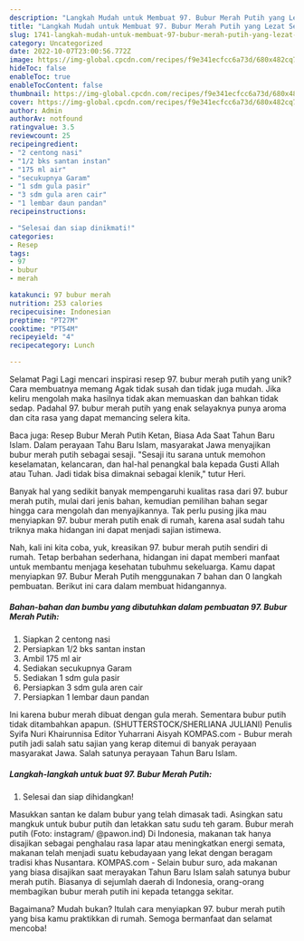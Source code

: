 ```yaml
---
description: "Langkah Mudah untuk Membuat 97. Bubur Merah Putih yang Lezat Sekali, Enak"
title: "Langkah Mudah untuk Membuat 97. Bubur Merah Putih yang Lezat Sekali, Enak"
slug: 1741-langkah-mudah-untuk-membuat-97-bubur-merah-putih-yang-lezat-sekali-enak
category: Uncategorized
date: 2022-10-07T23:00:56.772Z
image: https://img-global.cpcdn.com/recipes/f9e341ecfcc6a73d/680x482cq70/97-bubur-merah-putih-foto-resep-utama.jpg
hideToc: false
enableToc: true
enableTocContent: false
thumbnail: https://img-global.cpcdn.com/recipes/f9e341ecfcc6a73d/680x482cq70/97-bubur-merah-putih-foto-resep-utama.jpg
cover: https://img-global.cpcdn.com/recipes/f9e341ecfcc6a73d/680x482cq70/97-bubur-merah-putih-foto-resep-utama.jpg
author: Admin
authorAv: notfound
ratingvalue: 3.5
reviewcount: 25
recipeingredient:
- "2 centong nasi"
- "1/2 bks santan instan"
- "175 ml air"
- "secukupnya Garam"
- "1 sdm gula pasir"
- "3 sdm gula aren cair"
- "1 lembar daun pandan"
recipeinstructions:

- "Selesai dan siap dinikmati!"
categories:
- Resep
tags:
- 97
- bubur
- merah

katakunci: 97 bubur merah 
nutrition: 253 calories
recipecuisine: Indonesian
preptime: "PT27M"
cooktime: "PT54M"
recipeyield: "4"
recipecategory: Lunch

---
```



Selamat Pagi Lagi mencari inspirasi resep 97. bubur merah putih yang unik? Cara membuatnya memang Agak tidak susah dan tidak juga mudah. Jika keliru mengolah maka hasilnya tidak akan memuaskan dan bahkan tidak sedap. Padahal 97. bubur merah putih yang enak selayaknya punya aroma dan cita rasa yang dapat memancing selera kita.


Baca juga: Resep Bubur Merah Putih Ketan, Biasa Ada Saat Tahun Baru Islam. Dalam perayaan Tahu Baru Islam, masyarakat Jawa menyajikan bubur merah putih sebagai sesaji. &#34;Sesaji itu sarana untuk memohon keselamatan, kelancaran, dan hal-hal penangkal bala kepada Gusti Allah atau Tuhan. Jadi tidak bisa dimaknai sebagai klenik,&#34; tutur Heri.

Banyak hal yang sedikit banyak mempengaruhi kualitas rasa dari 97. bubur merah putih, mulai dari jenis bahan, kemudian pemilihan bahan segar hingga cara mengolah dan menyajikannya. Tak perlu pusing jika mau menyiapkan 97. bubur merah putih enak di rumah, karena asal sudah tahu triknya maka hidangan ini dapat menjadi sajian istimewa.


Nah, kali ini kita coba, yuk, kreasikan 97. bubur merah putih sendiri di rumah. Tetap berbahan sederhana, hidangan ini dapat memberi manfaat untuk membantu menjaga kesehatan tubuhmu sekeluarga. Kamu dapat menyiapkan 97. Bubur Merah Putih menggunakan 7 bahan dan 0 langkah pembuatan. Berikut ini cara dalam membuat hidangannya.

<!--inarticleads1-->

##### Bahan-bahan dan bumbu yang dibutuhkan dalam pembuatan 97. Bubur Merah Putih:

1. Siapkan 2 centong nasi
1. Persiapkan 1/2 bks santan instan
1. Ambil 175 ml air
1. Sediakan secukupnya Garam
1. Sediakan 1 sdm gula pasir
1. Persiapkan 3 sdm gula aren cair
1. Persiapkan 1 lembar daun pandan


Ini karena bubur merah dibuat dengan gula merah. Sementara bubur putih tidak ditambahkan apapun. (SHUTTERSTOCK/SHERLIANA JULIANI) Penulis Syifa Nuri Khairunnisa Editor Yuharrani Aisyah KOMPAS.com - Bubur merah putih jadi salah satu sajian yang kerap ditemui di banyak perayaan masyarakat Jawa. Salah satunya perayaan Tahun Baru Islam. 

<!--inarticleads2-->

##### Langkah-langkah untuk buat 97. Bubur Merah Putih:


1. Selesai dan siap dihidangkan!

Masukkan santan ke dalam bubur yang telah dimasak tadi. Asingkan satu mangkuk untuk bubur putih dan letakkan satu sudu teh garam. Bubur merah putih (Foto: instagram/ @pawon.ind) Di Indonesia, makanan tak hanya disajikan sebagai penghalau rasa lapar atau meningkatkan energi semata, makanan telah menjadi suatu kebudayaan yang lekat dengan beragam tradisi khas Nusantara. KOMPAS.com - Selain bubur suro, ada makanan yang biasa disajikan saat merayakan Tahun Baru Islam salah satunya bubur merah putih. Biasanya di sejumlah daerah di Indonesia, orang-orang membagikan bubur merah putih ini kepada tetangga sekitar. 

Bagaimana? Mudah bukan? Itulah cara menyiapkan 97. bubur merah putih yang bisa kamu praktikkan di rumah. Semoga bermanfaat dan selamat mencoba!
